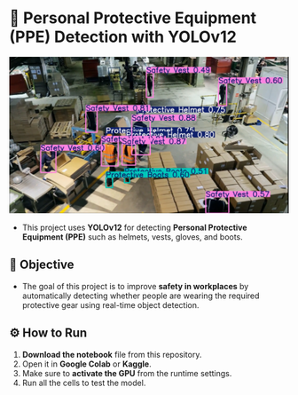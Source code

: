 # 🦺 Personal Protective Equipment (PPE) Detection with YOLOv12
 


![img](img.png)


- This project uses **YOLOv12** for detecting **Personal Protective Equipment (PPE)** such as helmets, vests, gloves, and boots.

## 🎯 Objective

- The goal of this project is to improve **safety in workplaces** by automatically detecting whether people are wearing the required protective gear using real-time object detection.

## ⚙️ How to Run

1. **Download the notebook** file from this repository.
2. Open it in **Google Colab** or **Kaggle**.
3. Make sure to **activate the GPU** from the runtime settings.
4. Run all the cells to test the model.


